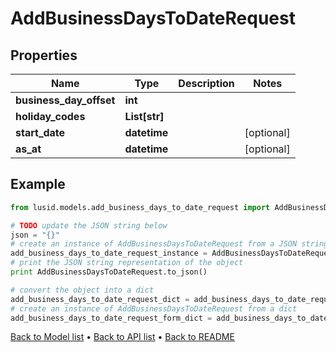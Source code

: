 # AddBusinessDaysToDateRequest


## Properties
Name | Type | Description | Notes
------------ | ------------- | ------------- | -------------
**business_day_offset** | **int** |  | 
**holiday_codes** | **List[str]** |  | 
**start_date** | **datetime** |  | [optional] 
**as_at** | **datetime** |  | [optional] 

## Example

```python
from lusid.models.add_business_days_to_date_request import AddBusinessDaysToDateRequest

# TODO update the JSON string below
json = "{}"
# create an instance of AddBusinessDaysToDateRequest from a JSON string
add_business_days_to_date_request_instance = AddBusinessDaysToDateRequest.from_json(json)
# print the JSON string representation of the object
print AddBusinessDaysToDateRequest.to_json()

# convert the object into a dict
add_business_days_to_date_request_dict = add_business_days_to_date_request_instance.to_dict()
# create an instance of AddBusinessDaysToDateRequest from a dict
add_business_days_to_date_request_form_dict = add_business_days_to_date_request.from_dict(add_business_days_to_date_request_dict)
```
[Back to Model list](../README.md#documentation-for-models) &#8226; [Back to API list](../README.md#documentation-for-api-endpoints) &#8226; [Back to README](../README.md)


